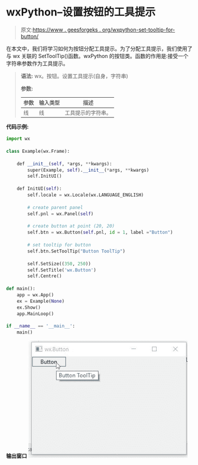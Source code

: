 # wxPython–设置按钮的工具提示

> 原文:[https://www . geesforgeks . org/wxpython-set-tooltip-for-button/](https://www.geeksforgeeks.org/wxpython-set-tooltip-for-button/)

在本文中，我们将学习如何为按钮分配工具提示。为了分配工具提示，我们使用了与 wx 关联的 SetToolTip()函数。wxPython 的按钮类。函数的作用是:接受一个字符串参数作为工具提示。

> **语法:** wx。按钮。设置工具提示(自身，字符串)
> 
> **参数:**
> 
> | 参数 | 输入类型 | 描述 |
> | --- | --- | --- |
> | 线 | 线 | 工具提示的字符串。 |

**代码示例:**

```py
import wx

class Example(wx.Frame):

    def __init__(self, *args, **kwargs):
        super(Example, self).__init__(*args, **kwargs)
        self.InitUI()

    def InitUI(self):
        self.locale = wx.Locale(wx.LANGUAGE_ENGLISH)

        # create parent panel
        self.pnl = wx.Panel(self)

        # create button at point (20, 20)
        self.btn = wx.Button(self.pnl, id = 1, label ="Button")

        # set tooltip for button
        self.btn.SetToolTip("Button ToolTip")

        self.SetSize((350, 250))
        self.SetTitle('wx.Button')
        self.Centre()

def main():
    app = wx.App()
    ex = Example(None)
    ex.Show()
    app.MainLoop()

if __name__ == '__main__':
    main()
```

**输出窗口**
![](img/086674bdfad71ca4e4ec949e584d2315.png)